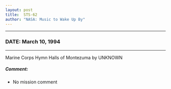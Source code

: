 ```yaml
---
layout: post
title:  STS-62
author: "NASA: Music to Wake Up By"
---
```


----
### DATE: March 10, 1994
----
Marine Corps Hymn Halls of Montezuma by UNKNOWN

##### Comment:
* No mission comment
